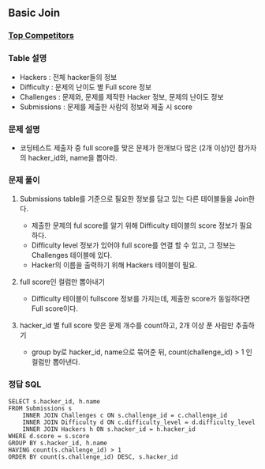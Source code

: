 ## Basic Join

### [Top Competitors](https://www.hackerrank.com/challenges/full-score/problem?isFullScreen=true)

### Table 설명
* Hackers : 전체 hacker들의 정보
* Difficulty : 문제의 난이도 별 Full score 정보
* Challenges : 문제와, 문제를 제작한 Hacker 정보, 문제의 난이도 정보
* Submissions : 문제를 제출한 사람의 정보와 제출 시 score 

### 문제 설명
* 코딩테스트 제출자 중 full score를 맞은 문제가 한개보다 많은 (2개 이상)인 참가자의 hacker_id와, name을 뽑아라.

### 문제 풀이

1. Submissions table를 기준으로 필요한 정보를 담고 있는 다른 테이블들을 Join한다.
    * 제출한 문제의 ful score를 알기 위해 Difficulty 테이블의 score 정보가 필요하다.
    * Difficulty level 정보가 있어야 full score를 연결 할 수 있고, 그 정보는 Challenges 테이블에 있다.
    * Hacker의 이름을 출력하기 위해 Hackers 테이블이 필요.

2. full score인 컬럼만 뽑아내기
    * Difficulty 테이블이 fullscore 정보를 가지는데, 제출한 score가 동일하다면 Full score이다.

3. hacker_id 별 full score 맞은 문제 개수를 count하고, 2개 이상 푼 사람만 추출하기
    * group by로 hacker_id, name으로 묶어준 뒤, count(challenge_id) > 1 인 컬럼만 뽑아낸다.



### 정답 SQL

```mysql
SELECT s.hacker_id, h.name
FROM Submissions s
    INNER JOIN Challenges c ON s.challenge_id = c.challenge_id
    INNER JOIN Difficulty d ON c.difficulty_level = d.difficulty_level
    INNER JOIN Hackers h ON s.hacker_id = h.hacker_id
WHERE d.score = s.score
GROUP BY s.hacker_id, h.name
HAVING count(s.challenge_id) > 1
ORDER BY count(s.challenge_id) DESC, s.hacker_id
```
